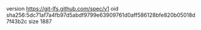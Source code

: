 version https://git-lfs.github.com/spec/v1
oid sha256:5dc71af7a4fb97d5abdf9799e63909761d0aff586128bfe820b05018d7f43b2c
size 1887
